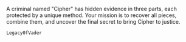 A criminal named "Cipher" has hidden evidence in three parts, each protected by a unique method. Your mission is to recover all pieces, combine them, and uncover the final secret to bring Cipher to justice.

    Legacy0fVader
